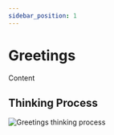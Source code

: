 ```yaml
---
sidebar_position: 1
---
```


# Greetings

Content

## Thinking Process

![Greetings thinking process](/img/greeting.png)
